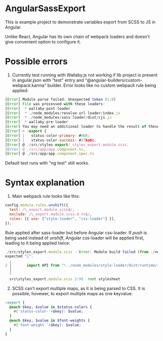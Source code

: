 # AngularSassExport

This is example project to demonstrate variables export from SCSS to JS in Angular.

Unlike React, Angular has its own chain of webpack loaders and doesn't give convenient option to configure it.

# Possible errors

1. Currently test running with Wallaby.js not working if lib project is present in angular.json with "test" entry and "@angular-builders/custom-webpack:karma" builder. Error looks like no custom webpack rule being applied:

```js
‌[Error] Module parse failed: Unexpected token (1:0) 
[Error] File was processed with these loaders: 
[Error]  * wallaby-post-loader 
[Error]  * ./node_modules/resolve-url-loader/index.js 
[Error]  * ./node_modules/sass-loader/dist/cjs.js 
[Error]  * wallaby-pre-loader 
[Error] You may need an additional loader to handle the result of these loaders. 
[Error] > :export { 
[Error] |   status-color-primary: #000; 
[Error] |   status-color-success: #27ba6c; 
[Error] @ ./src/styles-export/_styles_export.module.scss, 
[Error] @ ./src/app/app.component.ts, 
[Error] @ ./src/app/app.component.spec.ts 
```

Default test runs with "ng test" still works.


# Syntax explanation

1. Main webpack rule looks like this:

```js
config.module.rules.unshift({
  test: /\_export.module.scss$/,
  exclude: /\_export.module.scss.d.ts$/,
  rules: [{ use: ["style-loader", "css-loader"] }],
});
```

Rule applied after sass-loader but before Angular css-loader. If _push_ is being used instead of _unshift_, Angular css-loader will be applied first, leading to it being applied twice:

```js
./src/styles_export.module.scss - Error: Module build failed (from ./node_modules/sass-loader/dist/cjs.js):
expected "{".
  ╷
2 │       import API from "!../node_modules/style-loader/dist/runtime/injectStylesIntoStyleTag.js";
  │                                                                                               ^
  ╵
  src\styles_export.module.scss 2:95  root stylesheet
```

2. SCSS can't export multiple maps, as it is being parsed to CSS. It is possible, hovewer, to export multiple maps as one keyvalue:

```scss
:export {
  @each $key, $value in $status-colors {
    #{'status-color-'+$key}: $value;
  }
  @each $key, $value in $font-weights {
    #{'font-weight-'+$key}: $value;
  }
}
```
